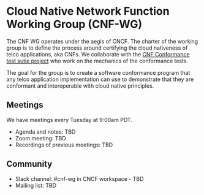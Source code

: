 # Cloud Native Network Function Working Group (CNF-WG)


The CNF WG operates under the aegis of CNCF. The charter of the working group is to define the process around certifying the cloud nativeness of telco applications,  aka CNFs. We collaborate with the [CNF Conformance test sutie project](README-testsutie.md) who work on the mechanics of the conformance tests.

The goal for the group is to create a software conformance program that any telco application implementation can use to demonstrate that they are conformant and interoperable with cloud native principles.

## Meetings
We have meetings every Tuesday at 9:00am PDT.

- Agenda and notes: TBD
- Zoom meeting: TBD
- Recordings of previous meetings: TBD

## Community
- Slack channel: #cnf-wg in CNCF workspace - TBD
- Mailing list: TBD
